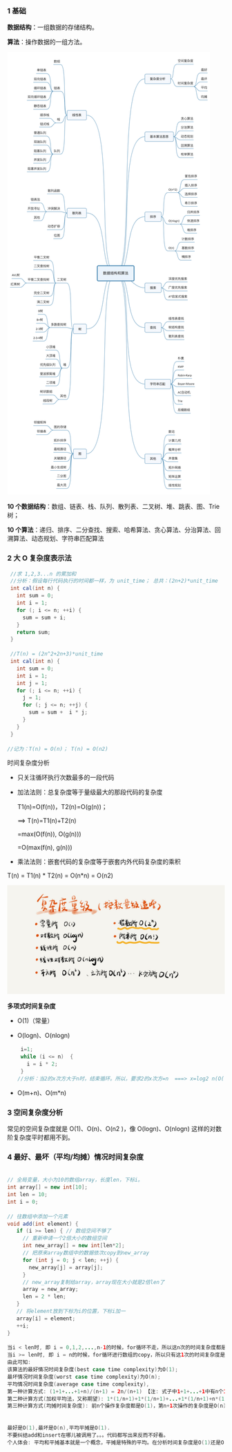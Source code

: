 ### 1 基础

**数据结构**：一组数据的存储结构。

**算法**：操作数据的一组方法。

![1-1.jpg](https://github.com/zhouffan/datastructures-and-algorithms/blob/master/image/1-1.jpg?raw=true)

**10 个数据结构**：数组、链表、栈、队列、散列表、二叉树、堆、跳表、图、Trie 树；

**10 个算法**：递归、排序、二分查找、搜索、哈希算法、贪心算法、分治算法、回溯算法、动态规划、字符串匹配算法



### 2 大 O 复杂度表示法

```java
 //求 1,2,3...n 的累加和
 //分析：假设每行代码执行的时间都一样，为 unit_time； 总共：(2n+2)*unit_time
 int cal(int n) {
   int sum = 0;
   int i = 1;
   for (; i <= n; ++i) {
     sum = sum + i;
   }
   return sum;
 }
 
 //T(n) = (2n^2+2n+3)*unit_time
 int cal(int n) {
   int sum = 0;
   int i = 1;
   int j = 1;
   for (; i <= n; ++i) {
     j = 1;
     for (; j <= n; ++j) {
       sum = sum +  i * j;
     }
   }
 }

//记为：T(n) = O(n)； T(n) = O(n2)
```

时间复杂度分析

- 只关注循环执行次数最多的一段代码

- 加法法则：总复杂度等于量级最大的那段代码的复杂度

  T1(n)=O(f(n))，T2(n)=O(g(n))；

  ==> T(n)=T1(n)+T2(n)

  =max(O(f(n)), O(g(n))) 

  =O(max(f(n), g(n)))

-  乘法法则：嵌套代码的复杂度等于嵌套内外代码复杂度的乘积

  T(n) = T1(n) * T2(n) = O(n*n) = O(n2)

  

  

  ![1-1.jpg](https://github.com/zhouffan/datastructures-and-algorithms/blob/master/image/1-2.jpg?raw=true)

  

**多项式时间复杂度**

- O(1)（常量）

- O(logn)、O(nlogn)

  ```java
   i=1;
   while (i <= n)  {
     i = i * 2;
   }
  //分析：当2的x次方大于n时，结束循环。所以，要求2的x次方=n  ===> x=log2 n(O(log2 n))
  ```

- O(m+n)、O(m*n)



### 3 空间复杂度分析

常见的空间复杂度就是 O(1)、O(n)、O(n2 )，像 O(logn)、O(nlogn) 这样的对数阶复杂度平时都用不到。



### 4 最好、最坏（平均/均摊）情况时间复杂度

```java

// 全局变量，大小为10的数组array，长度len，下标i。
int array[] = new int[10]; 
int len = 10;
int i = 0;

// 往数组中添加一个元素
void add(int element) {
   if (i >= len) { // 数组空间不够了
     // 重新申请一个2倍大小的数组空间
     int new_array[] = new int[len*2];
     // 把原来array数组中的数据依次copy到new_array
     for (int j = 0; j < len; ++j) {
       new_array[j] = array[j];
     }
     // new_array复制给array，array现在大小就是2倍len了
     array = new_array;
     len = 2 * len;
   }
   // 将element放到下标为i的位置，下标i加一
   array[i] = element;
   ++i;
}

当i < len时, 即 i = 0,1,2,...,n-1的时候，for循环不走，所以这n次的时间复杂度都是O(1);
当i >= len时, 即 i = n的时候，for循环进行数组的copy，所以只有这1次的时间复杂度是O(n);
由此可知:
该算法的最好情况时间复杂度(best case time complexity)为O(1);
最坏情况时间复杂度(worst case time complexity)为O(n);
平均情况时间复杂度(average case time complexity),
第一种计算方式: (1+1+...+1+n)/(n+1) = 2n/(n+1) 【注: 式子中1+1+...+1中有n个1】,所以平均复杂度为O(1);
第二种计算方式(加权平均法，又称期望): 1*(1/n+1)+1*(1/n+1)+...+1*(1/n+1)+n*(1/(n+1))=1，所以加权平均时间复杂度为O(1);
第三种计算方式(均摊时间复杂度): 前n个操作复杂度都是O(1)，第n+1次操作的复杂度是O(n)，所以把最后一次的复杂度分摊到前n次上，那么均摊下来每次操作的复杂度为O(1)
  

最好是O(1),最坏是O(n),平均平摊是O(1).
不要纠结add和insert在哪儿被调用了。。。代码都写出来反而不好看。
个人体会: 平均和平摊基本就是一个概念，平摊是特殊的平均。在分析时间复杂度是O(1)还是O(n)的时候最简单就是凭感觉，，，，，，，，出现O(1)的次数远大于出现O(n)出现的次数，那么平均平摊时间复杂度就是O(1)。。。。
```



